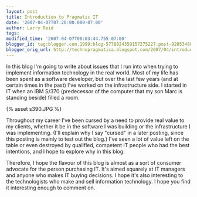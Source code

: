 ```yaml
---
layout: post
title: Introduction to Pragmatic IT
date: '2007-04-07T07:20:00.000-07:00'
author: Larry Reid
tags:
modified_time: '2007-04-07T08:03:44.755-07:00'
blogger_id: tag:blogger.com,1999:blog-5778824359157275227.post-9205348029966628591
blogger_orig_url: http://technopragmatica.blogspot.com/2007/04/introduction-to-pragmatic-it.html
---
```


In this blog I'm going to write about issues that I run into when trying to implement information technology in the real world. Most of my life has been spent as a software developer, but over the last few years (and at certain times in the past) I've worked on the infrastructure side. I started in IT when an IBM S/370 (predecessor of the computer that my son Marc is standing beside) filled a room.

{% asset s390.JPG %}

Throughout my career I've been cursed by a need to provide real value to my clients, whether it be in the software I was building or the infrastructure I was implementing. (I'll explain why I say "cursed" in a later posting, since this posting is mainly to test out the blog.) I've seen a lot of value left on the table or even destroyed by qualified, competent IT people who had the best intentions, and I hope to explore why in this blog.

Therefore, I hope the flavour of this blog is almost as a sort of consumer advocate for the person purchasing IT. It's aimed squarely at IT managers and anyone who makes IT buying decisions. I hope it's also interesting to the technologists who make and sell information technology. I hope you find it interesting enough to comment on.

